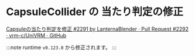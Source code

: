 # CapsuleCollider の 当たり判定の修正

[Capsuleの当たり判定を修正 #2291 by LanternaBlender · Pull Request #2292 · vrm-c/UniVRM · GitHub](https://github.com/vrm-c/UniVRM/pull/2292)

:::note runtime
`v0.123.0` から修正されます。
:::
